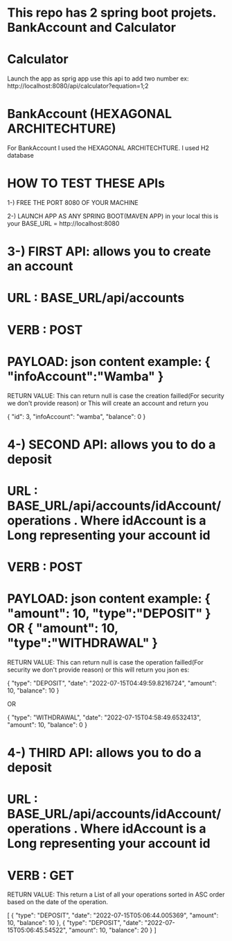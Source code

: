 # This repo has 2 spring boot projets. BankAccount and Calculator

# Calculator
Launch the app as sprig app use this api to add two number
ex: http://localhost:8080/api/calculator?equation=1;2


# BankAccount (HEXAGONAL ARCHITECHTURE)

For BankAccount I used the HEXAGONAL ARCHITECHTURE. I used H2 database

# HOW TO TEST THESE APIs

1-) FREE THE PORT 8080 OF YOUR MACHINE

2-) LAUNCH APP AS ANY SPRING BOOT(MAVEN APP) in your local this is your BASE_URL = http://localhost:8080

# 3-) FIRST API: allows you to create an account

#  URL  : BASE_URL/api/accounts

#  VERB : POST
  
#  PAYLOAD: json content example: { "infoAccount":"Wamba" }
  
  RETURN VALUE: This can return null is case the creation failled(For security we don't provide reason) or This will create an account and return you 
  
  {
    "id": 3,
    "infoAccount": "wamba",
    "balance": 0
  }
  
# 4-) SECOND API: allows you to do a deposit
  
#  URL  : BASE_URL/api/accounts/idAccount/operations . Where  idAccount is a Long representing your account id
  
#  VERB : POST
  
#  PAYLOAD: json content example: { "amount": 10, "type":"DEPOSIT" } OR { "amount": 10, "type":"WITHDRAWAL" }
  
  RETURN VALUE: This can return null is case the operation failled(For security we don't provide reason) or this will return you json es:
  
  {
    "type": "DEPOSIT",
    "date": "2022-07-15T04:49:59.8216724",
    "amount": 10,
    "balance": 10
  } 
 
 OR 
 
 {
    "type": "WITHDRAWAL",
    "date": "2022-07-15T04:58:49.6532413",
    "amount": 10,
    "balance": 0
  }

# 4-) THIRD API: allows you to do a deposit

#  URL  : BASE_URL/api/accounts/idAccount/operations . Where  idAccount is a Long representing your account id
 
#  VERB : GET
  
  RETURN VALUE: This return a List of all your operations sorted in ASC order based on the date of the operation.


[
    {
        "type": "DEPOSIT",
        "date": "2022-07-15T05:06:44.005369",
        "amount": 10,
        "balance": 10
    },
    {
        "type": "DEPOSIT",
        "date": "2022-07-15T05:06:45.54522",
        "amount": 10,
        "balance": 20
    }
 ]



